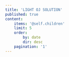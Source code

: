 ```yaml
---
title: 'LIGHT OJ SOLUTION'
published: true
content:
    items: '@self.children'
    limit: 5
    order:
        by: date
        dir: desc
    pagination: '1'
---
```


